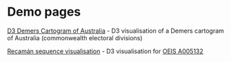 # Demo pages
[D3 Demers Cartogram of Australia](https://robinmackenzie.github.io/demers-au/) - D3 visualisation of a Demers cartogram of Australia (commonwealth electoral divisions)

[Recamán sequence visualisation](https://robinmackenzie.github.io/recaman/) - D3 visualisation for [OEIS A005132](https://oeis.org/A005132)
